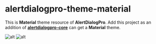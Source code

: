 alertdialogpro-theme-material
=============================

This is **Material** theme resource of **AlertDialogPro**. Add this project as an addition of **[alertdialogpro-core](https://github.com/fengdai/AlertDialogPro/tree/master/alertdialogpro-core)** can get a **Material** theme.

![alt](https://github.com/fengdai/AlertDialogPro/blob/master/image/material_dark.png)
![alt](https://github.com/fengdai/AlertDialogPro/blob/master/image/material_light.png)
